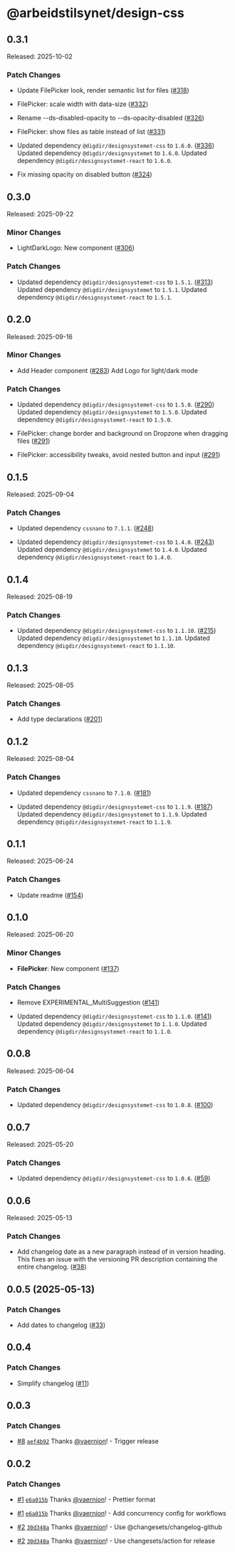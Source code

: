 # @arbeidstilsynet/design-css

## 0.3.1

Released: 2025-10-02

### Patch Changes

- Update FilePicker look, render semantic list for files ([#318](https://github.com/Arbeidstilsynet/design/pull/318))

- FilePicker: scale width with data-size ([#332](https://github.com/Arbeidstilsynet/design/pull/332))

- Rename --ds-disabled-opacity to --ds-opacity-disabled ([#326](https://github.com/Arbeidstilsynet/design/pull/326))

- FilePicker: show files as table instead of list ([#331](https://github.com/Arbeidstilsynet/design/pull/331))

- Updated dependency `@digdir/designsystemet-css` to `1.6.0`. ([#336](https://github.com/Arbeidstilsynet/design/pull/336))
  Updated dependency `@digdir/designsystemet` to `1.6.0`.
  Updated dependency `@digdir/designsystemet-react` to `1.6.0`.

- Fix missing opacity on disabled button ([#324](https://github.com/Arbeidstilsynet/design/pull/324))

## 0.3.0

Released: 2025-09-22

### Minor Changes

- LightDarkLogo: New component ([#306](https://github.com/Arbeidstilsynet/design/pull/306))

### Patch Changes

- Updated dependency `@digdir/designsystemet-css` to `1.5.1`. ([#313](https://github.com/Arbeidstilsynet/design/pull/313))
  Updated dependency `@digdir/designsystemet` to `1.5.1`.
  Updated dependency `@digdir/designsystemet-react` to `1.5.1`.

## 0.2.0

Released: 2025-09-16

### Minor Changes

- Add Header component ([#283](https://github.com/Arbeidstilsynet/design/pull/283))
  Add Logo for light/dark mode

### Patch Changes

- Updated dependency `@digdir/designsystemet-css` to `1.5.0`. ([#290](https://github.com/Arbeidstilsynet/design/pull/290))
  Updated dependency `@digdir/designsystemet` to `1.5.0`.
  Updated dependency `@digdir/designsystemet-react` to `1.5.0`.

- FilePicker: change border and background on Dropzone when dragging files ([#291](https://github.com/Arbeidstilsynet/design/pull/291))

- FilePicker: accessibility tweaks, avoid nested button and input ([#291](https://github.com/Arbeidstilsynet/design/pull/291))

## 0.1.5

Released: 2025-09-04

### Patch Changes

- Updated dependency `cssnano` to `7.1.1`. ([#248](https://github.com/Arbeidstilsynet/design/pull/248))

- Updated dependency `@digdir/designsystemet-css` to `1.4.0`. ([#243](https://github.com/Arbeidstilsynet/design/pull/243))
  Updated dependency `@digdir/designsystemet` to `1.4.0`.
  Updated dependency `@digdir/designsystemet-react` to `1.4.0`.

## 0.1.4

Released: 2025-08-19

### Patch Changes

- Updated dependency `@digdir/designsystemet-css` to `1.1.10`. ([#215](https://github.com/Arbeidstilsynet/design/pull/215))
  Updated dependency `@digdir/designsystemet` to `1.1.10`.
  Updated dependency `@digdir/designsystemet-react` to `1.1.10`.

## 0.1.3

Released: 2025-08-05

### Patch Changes

- Add type declarations ([#201](https://github.com/Arbeidstilsynet/design/pull/201))

## 0.1.2

Released: 2025-08-04

### Patch Changes

- Updated dependency `cssnano` to `7.1.0`. ([#181](https://github.com/Arbeidstilsynet/design/pull/181))

- Updated dependency `@digdir/designsystemet-css` to `1.1.9`. ([#187](https://github.com/Arbeidstilsynet/design/pull/187))
  Updated dependency `@digdir/designsystemet` to `1.1.9`.
  Updated dependency `@digdir/designsystemet-react` to `1.1.9`.

## 0.1.1

Released: 2025-06-24

### Patch Changes

- Update readme ([#154](https://github.com/Arbeidstilsynet/design/pull/154))

## 0.1.0

Released: 2025-06-20

### Minor Changes

- **FilePicker**: New component ([#137](https://github.com/Arbeidstilsynet/design/pull/137))

### Patch Changes

- Remove EXPERIMENTAL_MultiSuggestion ([#141](https://github.com/Arbeidstilsynet/design/pull/141))

- Updated dependency `@digdir/designsystemet-css` to `1.1.0`. ([#141](https://github.com/Arbeidstilsynet/design/pull/141))
  Updated dependency `@digdir/designsystemet` to `1.1.0`.
  Updated dependency `@digdir/designsystemet-react` to `1.1.0`.

## 0.0.8

Released: 2025-06-04

### Patch Changes

- Updated dependency `@digdir/designsystemet-css` to `1.0.8`. ([#100](https://github.com/Arbeidstilsynet/design/pull/100))

## 0.0.7

Released: 2025-05-20

### Patch Changes

- Updated dependency `@digdir/designsystemet-css` to `1.0.6`. ([#59](https://github.com/Arbeidstilsynet/design/pull/59))

## 0.0.6

Released: 2025-05-13

### Patch Changes

- Add changelog date as a new paragraph instead of in version heading. This fixes an issue with the versioning PR description containing the entire changelog. ([#38](https://github.com/Arbeidstilsynet/design/pull/38))

## 0.0.5 (2025-05-13)

### Patch Changes

- Add dates to changelog ([#33](https://github.com/Arbeidstilsynet/design/pull/33))

## 0.0.4

### Patch Changes

- Simplify changelog ([#11](https://github.com/Arbeidstilsynet/design/pull/11))

## 0.0.3

### Patch Changes

- [#8](https://github.com/Arbeidstilsynet/design/pull/8) [`aef4b92`](https://github.com/Arbeidstilsynet/design/commit/aef4b924b310115ad6112f67fd0300bf0437cbc5) Thanks [@vaernion](https://github.com/vaernion)! - Trigger release

## 0.0.2

### Patch Changes

- [#1](https://github.com/Arbeidstilsynet/design/pull/1) [`e6a015b`](https://github.com/Arbeidstilsynet/design/commit/e6a015bac275df8c344523fbb5925897a3cb4645) Thanks [@vaernion](https://github.com/vaernion)! - Prettier format

- [#1](https://github.com/Arbeidstilsynet/design/pull/1) [`e6a015b`](https://github.com/Arbeidstilsynet/design/commit/e6a015bac275df8c344523fbb5925897a3cb4645) Thanks [@vaernion](https://github.com/vaernion)! - Add concurrency config for workflows

- [#2](https://github.com/Arbeidstilsynet/design/pull/2) [`30d348a`](https://github.com/Arbeidstilsynet/design/commit/30d348a7712b47c70130525b09475d5acdc0edcc) Thanks [@vaernion](https://github.com/vaernion)! - Use @changesets/changelog-github

- [#2](https://github.com/Arbeidstilsynet/design/pull/2) [`30d348a`](https://github.com/Arbeidstilsynet/design/commit/30d348a7712b47c70130525b09475d5acdc0edcc) Thanks [@vaernion](https://github.com/vaernion)! - Use changesets/action for release
